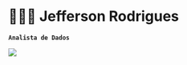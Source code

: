 # 👨🏻‍💻 Jefferson Rodrigues

**`Analista de Dados`**

<p align="left">
  <img src="https://skillicons.dev/icons?i=python,mysql,r,github,aws" />
</p>
